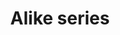 ---
title: Alike series
description:
price: "80.00"
category: Available for all.
images: 
    - /assets/img/character.png
---